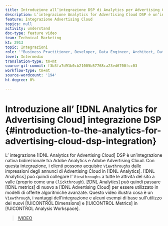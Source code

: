 ```yaml
---
title: Introduzione all’integrazione DSP di Analytics per Advertising Cloud
description: L’integrazione Analytics for Advertising Cloud DSP è un’integrazione nativa bidirezionale tra Adobe Analytics e Adobe Advertising Cloud. Con questa integrazione, i clienti possono acquisire visualizzazioni da AdCloud ad impression in Analytics. Analytics può quindi collegare le visualizzazioni a tutte le attività del sito a valle (proprio come un click-through). Analytics può quindi restituire le metriche ad Advertising Cloud per essere utilizzate in modelli di offerte algoritmiche avanzate. Questo video illustra cosa è Viewthrough, i vantaggi dell’integrazione e alcuni esempi di base sull’utilizzo delle nuove dimensioni/metriche in Analysis Workspace.
feature: Integrazione Advertising Cloud
topics: null
activity: understand
doc-type: feature video
team: Technical Marketing
kt: 2913
topic: Integrazioni
role: '"Business Practitioner, Developer, Data Engineer, Architect, Data Architect, Administrator, Leader"'
level: Intermedio
translation-type: tm+mt
source-git-commit: f3b3fa7d91b0cb21005b57768ca23ed6700fcc03
workflow-type: tm+mt
source-wordcount: '194'
ht-degree: 0%

---
```



# Introduzione all’ [!DNL Analytics for Advertising Cloud] integrazione DSP {#introduction-to-the-analytics-for-advertising-cloud-dsp-integration}

L’ integrazione [!DNL Analytics for Advertising Cloud] DSP è un’integrazione nativa bidirezionale tra Adobe Analytics e Adobe Advertising Cloud. Con questa integrazione, i clienti possono acquisire `Viewthroughs` dalle impressioni degli annunci di Advertising Cloud in [!DNL Analytics]. [!DNL Analytics] può quindi collegare l’ `Viewthroughs` a tutte le attività del sito a valle (proprio come una  `Clickthrough`). [!DNL Analytics] può quindi passare  [!DNL metrics] di nuovo a  [!DNL Advertising Cloud] per essere utilizzato in modelli di offerte algoritmiche avanzate. Questo video illustra cosa è un `Viewthrough`, i vantaggi dell&#39;integrazione e alcuni esempi di base sull&#39;utilizzo dei nuovi [!UICONTROL Dimensions] e [!UICONTROL Metrics] in [!UICONTROL Analysis Workspace].

>[!VIDEO](https://video.tv.adobe.com/v/27237/?quality=9)
